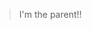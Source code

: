 <!--
{
  "order":1,
  "targetAudience":"user",
  "title": "Updating Raneto",
  "version":"1.0.0"
}
-->

> I'm the parent!!
